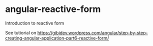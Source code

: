 # angular-reactive-form
Introduction to reactive form

See tutiorial on https://gibidev.wordpress.com/angular/step-by-step-creating-angular-application-part6-reactive-form/
